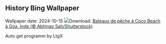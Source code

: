 ## History Bing Wallpaper
Wallpaper date: 2024-10-15
![](https://www.bing.com/th?id=OHR.CocoBeach_FR-CA4901045423_UHD.jpg&w=1000)Download: [Bateaux de pêche à Coco Beach à Goa, Inde (© Abhinav Sah/Shutterstock)](https://www.bing.com/th?id=OHR.CocoBeach_FR-CA4901045423_UHD.jpg)

Auto get programm by LtgX
